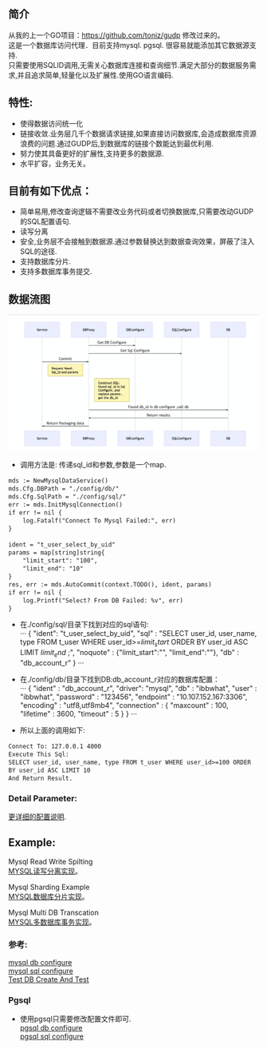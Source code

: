 ## 简介
从我的上一个GO项目：https://github.com/toniz/gudp 修改过来的。  
这是一个数据库访问代理．目前支持mysql. pgsql. 很容易就能添加其它数据源支持.  
只需要使用SQLID调用,无需关心数据库连接和查询细节.满足大部分的数据服务需求,并且追求简单,轻量化以及扩展性.使用GO语言编码.  

## 特性:
* 使得数据访问统一化
* 链接收敛.业务层几千个数据请求链接,如果直接访问数据库,会造成数据库资源浪费的问题.通过GUDP后,到数据库的链接个数能达到最优利用.
* 努力使其具备更好的扩展性,支持更多的数据源.
* 水平扩容，业务无关。

## 目前有如下优点：
* 简单易用,修改查询逻辑不需要改业务代码或者切换数据库,只需要改动GUDP的SQL配置语句.
* 读写分离
* 安全,业务层不会接触到数据源.通过参数替换达到数据查询效果，屏蔽了注入SQL的途径.
* 支持数据库分片.  
* 支持多数据库事务提交.  


## 数据流图
![测试](../doc/uml/uml.png)

* 调用方法是: 传递sql_id和参数,参数是一个map.  
```
mds := NewMysqlDataService()
mds.Cfg.DBPath = "./config/db/"
mds.Cfg.SqlPath = "./config/sql/"
err := mds.InitMysqlConnection()
if err != nil {
    log.Fatalf("Connect To Mysql Failed:", err)
}

ident = "t_user_select_by_uid"
params = map[string]string{
    "limit_start": "100",
    "limit_end": "10"
}
res, err := mds.AutoCommit(context.TODO(), ident, params)
if err != nil {
    log.Printf("Select? From DB Failed: %v", err)
}
```

* 在./config/sql/目录下找到对应的sql语句:   
···
{
    "ident": "t_user_select_by_uid",
    "sql" : "SELECT user_id, user_name, type FROM t_user WHERE user_id>=$limit_start$ ORDER BY user_id ASC LIMIT $limit_end$ ;",
    "noquote" : {"limit_start":"", "limit_end":""},
    "db" : "db_account_r"
}
···  

* 在./config/db/目录下找到DB:db_account_r对应的数据库配置：  
···
{
    "ident" : "db_account_r",
    "driver": "mysql",
    "db" : "ibbwhat",
    "user" : "ibbwhat",
    "password" : "123456",
    "endpoint" : "10.107.152.167:3306",
    "encoding" : "utf8,utf8mb4",
    "connection" : {
        "maxcount" : 100,
        "lifetime" : 3600,
        "timeout" : 5
    }
}
···

* 所以上面的调用如下:   
```
Connect To: 127.0.0.1 4000 
Execute This Sql:
SELECT user_id, user_name, type FROM t_user WHERE user_id>=100 ORDER BY user_id ASC LIMIT 10 
And Return Result.
```

### Detail Parameter:  
[更详细的配置说明](../doc/dbproxy_parameter.md).  

## Example:
Mysql Read Write Spilting  
[MYSQL读写分离实现](../doc/dbproxy_read_write_splitting.md)。 

Mysql Sharding Example  
[MYSQL数据库分片实现](../doc/dbproxy_sharding.md)。 

Mysql Multi DB Transcation  
[MYSQL多数据库事务实现](../doc/dbproxy_multi_db_transaction.md)。 


### 参考:  
[mysql db configure](example/db)  
[mysql sql configure](example/sql)   
[Test DB Create And Test](dbproxy_test.go)    


### Pgsql
* 使用pgsql只需要修改配置文件即可.   
[pgsql db configure](example/db/pg_account.json)    
[pgsql sql configure](example/sql/pgsql_account.json)   


